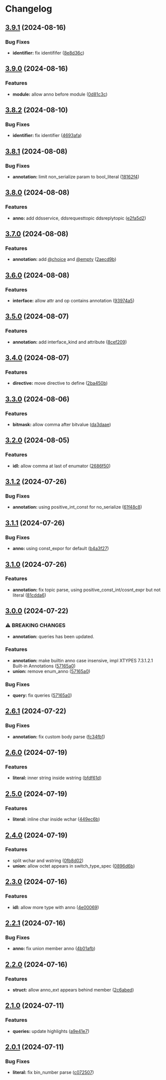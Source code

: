 # Changelog

## [3.9.1](https://github.com/cathaysia/tree-sitter-idl/compare/v3.9.0...v3.9.1) (2024-08-16)


### Bug Fixes

* **identifier:** fix identififer ([8e8d36c](https://github.com/cathaysia/tree-sitter-idl/commit/8e8d36cc2dbe56ca220cf14d5c45c49a14e5a3f1))

## [3.9.0](https://github.com/cathaysia/tree-sitter-idl/compare/v3.8.2...v3.9.0) (2024-08-16)


### Features

* **module:** allow anno before module ([0d81c3c](https://github.com/cathaysia/tree-sitter-idl/commit/0d81c3cfd510448a716c0fedde0c55429b06643b))

## [3.8.2](https://github.com/cathaysia/tree-sitter-idl/compare/v3.8.1...v3.8.2) (2024-08-10)


### Bug Fixes

* **identifier:** fix identifier ([4693afa](https://github.com/cathaysia/tree-sitter-idl/commit/4693afac4cb73f2128e55e13f98185cac29e8f39))

## [3.8.1](https://github.com/cathaysia/tree-sitter-idl/compare/v3.8.0...v3.8.1) (2024-08-08)


### Bug Fixes

* **annotation:** limit non_serialize param to bool_literal ([18162f4](https://github.com/cathaysia/tree-sitter-idl/commit/18162f40d6f0f16010c1cd1f7bd7e5d35b940dd8))

## [3.8.0](https://github.com/cathaysia/tree-sitter-idl/compare/v3.7.0...v3.8.0) (2024-08-08)


### Features

* **anno:** add ddsservice, ddsrequesttopic ddsreplytopic ([e2fa5d2](https://github.com/cathaysia/tree-sitter-idl/commit/e2fa5d23a3f1854d5608454ac8773feb181aa0e7))

## [3.7.0](https://github.com/cathaysia/tree-sitter-idl/compare/v3.6.0...v3.7.0) (2024-08-08)


### Features

* **annotation:** add [@choice](https://github.com/choice) and [@empty](https://github.com/empty) ([2aecd9b](https://github.com/cathaysia/tree-sitter-idl/commit/2aecd9be1652d6e84468f361ae82fa4db0c00fbf))

## [3.6.0](https://github.com/cathaysia/tree-sitter-idl/compare/v3.5.0...v3.6.0) (2024-08-08)


### Features

* **interface:** allow attr and op contains annotation ([93974a5](https://github.com/cathaysia/tree-sitter-idl/commit/93974a59eea20344d4a9f7ca22e47fcadab3cf3a))

## [3.5.0](https://github.com/cathaysia/tree-sitter-idl/compare/v3.4.0...v3.5.0) (2024-08-07)


### Features

* **annotation:** add interface_kind and attribute ([8cef209](https://github.com/cathaysia/tree-sitter-idl/commit/8cef2094b67248fa9f4c8b7bc1be031e231d9e6b))

## [3.4.0](https://github.com/cathaysia/tree-sitter-idl/compare/v3.3.0...v3.4.0) (2024-08-07)


### Features

* **directive:** move directive to define ([2ba450b](https://github.com/cathaysia/tree-sitter-idl/commit/2ba450b667079b63d2e858ac2ca039edec3d97d6))

## [3.3.0](https://github.com/cathaysia/tree-sitter-idl/compare/v3.2.0...v3.3.0) (2024-08-06)


### Features

* **bitmask:** allow comma after bitvalue ([da3daae](https://github.com/cathaysia/tree-sitter-idl/commit/da3daae7b94ea156de62897500e9acd226580822))

## [3.2.0](https://github.com/cathaysia/tree-sitter-idl/compare/v3.1.2...v3.2.0) (2024-08-05)


### Features

* **idl:** allow comma at last of enumator ([2686f50](https://github.com/cathaysia/tree-sitter-idl/commit/2686f50604399cadd679dd649f908d2a67240ebe))

## [3.1.2](https://github.com/cathaysia/tree-sitter-idl/compare/v3.1.1...v3.1.2) (2024-07-26)


### Bug Fixes

* **annotation:** using positive_int_const for no_serialize ([61f48c8](https://github.com/cathaysia/tree-sitter-idl/commit/61f48c82af341baaca78929e150e1cc0f68d24c6))

## [3.1.1](https://github.com/cathaysia/tree-sitter-idl/compare/v3.1.0...v3.1.1) (2024-07-26)


### Bug Fixes

* **anno:** using const_expor for default ([b4a3f27](https://github.com/cathaysia/tree-sitter-idl/commit/b4a3f27359e226c6a38b1d6e6e86251cd5c3c3fd))

## [3.1.0](https://github.com/cathaysia/tree-sitter-idl/compare/v3.0.0...v3.1.0) (2024-07-26)


### Features

* **annotation:** fix topic parse, using positive_const_int/cosnt_expr but not literal ([81cdda6](https://github.com/cathaysia/tree-sitter-idl/commit/81cdda6a83a43c81de39d912a2c0ea5f7635f897))

## [3.0.0](https://github.com/cathaysia/tree-sitter-idl/compare/v2.6.1...v3.0.0) (2024-07-22)


### ⚠ BREAKING CHANGES

* **annotation:** queries has been updated.

### Features

* **annotation:** make builtin anno case insensive, impl XTYPES 7.3.1.2.1 Built-in Annotations ([57165a0](https://github.com/cathaysia/tree-sitter-idl/commit/57165a0705fc82fca2fc00535f65699472a9c746))
* **union:** remove enum_anno ([57165a0](https://github.com/cathaysia/tree-sitter-idl/commit/57165a0705fc82fca2fc00535f65699472a9c746))


### Bug Fixes

* **query:** fix queries ([57165a0](https://github.com/cathaysia/tree-sitter-idl/commit/57165a0705fc82fca2fc00535f65699472a9c746))

## [2.6.1](https://github.com/cathaysia/tree-sitter-idl/compare/v2.6.0...v2.6.1) (2024-07-22)


### Bug Fixes

* **annotation:** fix custom body parse ([fc34fb1](https://github.com/cathaysia/tree-sitter-idl/commit/fc34fb10dbf026a7d51d93a657f94d25c56bc96f))

## [2.6.0](https://github.com/cathaysia/tree-sitter-idl/compare/v2.5.0...v2.6.0) (2024-07-19)


### Features

* **literal:** inner string inside wstring ([bfdf61d](https://github.com/cathaysia/tree-sitter-idl/commit/bfdf61ddc9ffac3aca8982a19ab27ceb945d0b81))

## [2.5.0](https://github.com/cathaysia/tree-sitter-idl/compare/v2.4.0...v2.5.0) (2024-07-19)


### Features

* **literal:** inline char inside wchar ([449ec6b](https://github.com/cathaysia/tree-sitter-idl/commit/449ec6bda3ce8dda7c9c5dd30474f458b734db23))

## [2.4.0](https://github.com/cathaysia/tree-sitter-idl/compare/v2.3.0...v2.4.0) (2024-07-19)


### Features

* split wchar and wstring ([0fb8d02](https://github.com/cathaysia/tree-sitter-idl/commit/0fb8d02bd31bc5fcc29f463ed0db920bcedba382))
* **union:** allow octet appears in switch_type_spec ([0896d6b](https://github.com/cathaysia/tree-sitter-idl/commit/0896d6bc705f5e9a18f3b393cb4fc49fbead706f))

## [2.3.0](https://github.com/cathaysia/tree-sitter-idl/compare/v2.2.1...v2.3.0) (2024-07-16)


### Features

* **idl:** allow more type with anno ([4e00069](https://github.com/cathaysia/tree-sitter-idl/commit/4e00069f1b192d44ffb645839c48b127d55f85c3))

## [2.2.1](https://github.com/cathaysia/tree-sitter-idl/compare/v2.2.0...v2.2.1) (2024-07-16)


### Bug Fixes

* **anno:** fix union member anno ([4b01afb](https://github.com/cathaysia/tree-sitter-idl/commit/4b01afb68f508fe81e0fb4050b533e53b8aa7463))

## [2.2.0](https://github.com/cathaysia/tree-sitter-idl/compare/v2.1.0...v2.2.0) (2024-07-16)


### Features

* **struct:** allow anno_ext appears behind member ([2c6abed](https://github.com/cathaysia/tree-sitter-idl/commit/2c6abedc335989f070a5b00fc8837530d0aa30bd))

## [2.1.0](https://github.com/cathaysia/tree-sitter-idl/compare/v2.0.1...v2.1.0) (2024-07-11)


### Features

* **queries:** update highlights ([a9e41e7](https://github.com/cathaysia/tree-sitter-idl/commit/a9e41e7b2df6b28ec1b652edaf731cd2b47ac286))

## [2.0.1](https://github.com/cathaysia/tree-sitter-idl/compare/v2.0.0...v2.0.1) (2024-07-11)


### Bug Fixes

* **literal:** fix bin_number parse ([c072507](https://github.com/cathaysia/tree-sitter-idl/commit/c072507550334abf2992d97998fee7a2688a946c))
